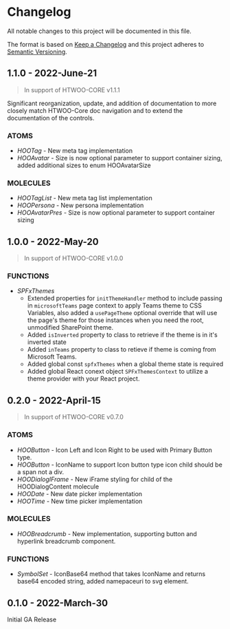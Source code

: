 # Changelog

All notable changes to this project will be documented in this file.

The format is based on [Keep a Changelog](http://keepachangelog.com/en/1.0.0/)
and this project adheres to [Semantic Versioning](http://semver.org/spec/v2.0.0.html).

## 1.1.0 - 2022-June-21

>In support of HTWOO-CORE v1.1.1

Significant reorganization, update, and addition of documentation to more closely match HTWOO-Core doc navigation and to extend the documentation of the controls.

### ATOMS

- *HOOTag* - New meta tag implementation
- *HOOAvatar* - Size is now optional parameter to support container sizing, added additional sizes to enum HOOAvatarSize

### MOLECULES

- *HOOTagList* - New meta tag list implementation
- *HOOPersona* - New persona implementation
- *HOOAvatarPres* - Size is now optional parameter to support container sizing

## 1.0.0 - 2022-May-20

>In support of HTWOO-CORE v1.0.0

### FUNCTIONS

- *SPFxThemes*
  - Extended properties for `initThemeHandler` method to include passing in `microsoftTeams` page context to apply Teams theme to CSS Variables, also added a `usePageTheme` optional override that will use the page's theme for those instances when you need the root, unmodified SharePoint theme.
  - Added `isInverted` property to class to retrieve if the theme is in it's inverted state
  - Added `inTeams` property to class to retieve if theme is coming from Microsoft Teams.
  - Added global const `spfxThemes` when a global theme state is required
  - Added global React conext object `SPFxThemesContext` to utilize a theme provider with your React project.

## 0.2.0 - 2022-April-15

>In support of HTWOO-CORE v0.7.0

### ATOMS

- *HOOButton* - Icon Left and Icon Right to be used with Primary Button type.
- *HOOButton* - IconName to support Icon button type icon child should be a span not a div.
- *HOODialogIFrame* - New iFrame styling for child of the HOODialogContent molecule
- *HOODate* - New date picker implementation
- *HOOTime* - New time picker implementation

### MOLECULES

- *HOOBreadcrumb* - New implementation, supporting button and hyperlink breadcrumb component.

### FUNCTIONS

- *SymbolSet* - IconBase64 method that takes IconName and returns base64 encoded string, added namepaceuri to svg element.

## 0.1.0 - 2022-March-30

Initial GA Release
